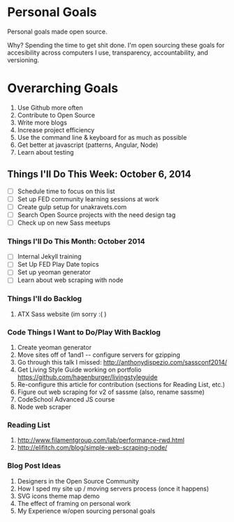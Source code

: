 Personal Goals
==============

Personal goals made open source. 

Why? Spending the time to get shit done. I'm open sourcing these goals for accesibility across computers I use, transparency, accountability, and versioning.

# Overarching Goals
1. Use Github more often
2. Contribute to Open Source
3. Write more blogs
4. Increase project efficiency
5. Use the command line & keyboard for as much as possible
6. Get better at javascript (patterns, Angular, Node)
7. Learn about testing

## Things I'll Do This Week: October 6, 2014
- [ ] Schedule time to focus on this list
- [ ] Set up FED community learning sessions at work
- [ ] Create gulp setup for unakravets.com 
- [ ] Search Open Source projects with the need design tag
- [ ] Check up on new Sass meetups

### Things I'll Do This Month: October 2014
- [ ] Internal Jekyll training
- [ ] Set Up FED Play Date topics
- [ ] Set up yeoman generator
- [ ] Learn about web scraping with node

### Things I'll do Backlog
1. ATX Sass website (im sorry :( )

### Code Things I Want to Do/Play With Backlog
1. Create yeoman generator
2. Move sites off of 1and1 -- configure servers for gzipping
3. Go through this talk I missed: http://anthonydispezio.com/sassconf2014/
4. Get Living Style Guide working on portfolio https://github.com/hagenburger/livingstyleguide
5. Re-configure this article for contribution (sections for Reading List, etc.)
6. Figure out web scraping for v2 of sassme (also, rename sassme)
7. CodeSchool Advanced JS course
8. Node web scraper

### Reading List
1. http://www.filamentgroup.com/lab/performance-rwd.html
2. http://elifitch.com/blog/simple-web-scraping-node/

### Blog Post Ideas
1. Designers in the Open Source Community
2. How I sped my site up / moving servers process (once it happens)
3. SVG icons theme map demo
4. The effect of framing on personal work
5. My Experience w/open sourcing personal goals

